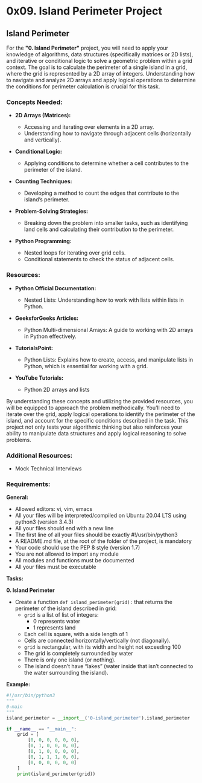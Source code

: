 # 0x09. Island Perimeter Project

## Island Perimeter

For the **"0. Island Perimeter"** project, you will need to apply your knowledge of algorithms, data structures (specifically matrices or 2D lists), and iterative or conditional logic to solve a geometric problem within a grid context. The goal is to calculate the perimeter of a single island in a grid, where the grid is represented by a 2D array of integers. Understanding how to navigate and analyze 2D arrays and apply logical operations to determine the conditions for perimeter calculation is crucial for this task.

### Concepts Needed:

- **2D Arrays (Matrices):**
  - Accessing and iterating over elements in a 2D array.
  - Understanding how to navigate through adjacent cells (horizontally and vertically).

- **Conditional Logic:**
  - Applying conditions to determine whether a cell contributes to the perimeter of the island.

- **Counting Techniques:**
  - Developing a method to count the edges that contribute to the island’s perimeter.

- **Problem-Solving Strategies:**
  - Breaking down the problem into smaller tasks, such as identifying land cells and calculating their contribution to the perimeter.

- **Python Programming:**
  - Nested loops for iterating over grid cells.
  - Conditional statements to check the status of adjacent cells.

### Resources:

- **Python Official Documentation:**
  - Nested Lists: Understanding how to work with lists within lists in Python.

- **GeeksforGeeks Articles:**
  - Python Multi-dimensional Arrays: A guide to working with 2D arrays in Python effectively.

- **TutorialsPoint:**
  - Python Lists: Explains how to create, access, and manipulate lists in Python, which is essential for working with a grid.

- **YouTube Tutorials:**
  - Python 2D arrays and lists

By understanding these concepts and utilizing the provided resources, you will be equipped to approach the problem methodically. You’ll need to iterate over the grid, apply logical operations to identify the perimeter of the island, and account for the specific conditions described in the task. This project not only tests your algorithmic thinking but also reinforces your ability to manipulate data structures and apply logical reasoning to solve problems.

### Additional Resources:

- Mock Technical Interviews

### Requirements:

**General:**
- Allowed editors: vi, vim, emacs
- All your files will be interpreted/compiled on Ubuntu 20.04 LTS using python3 (version 3.4.3)
- All your files should end with a new line
- The first line of all your files should be exactly #!/usr/bin/python3
- A README.md file, at the root of the folder of the project, is mandatory
- Your code should use the PEP 8 style (version 1.7)
- You are not allowed to import any module
- All modules and functions must be documented
- All your files must be executable

**Tasks:**

**0. Island Perimeter**
- Create a function `def island_perimeter(grid):` that returns the perimeter of the island described in grid:
  - `grid` is a list of list of integers:
    - 0 represents water
    - 1 represents land
  - Each cell is square, with a side length of 1
  - Cells are connected horizontally/vertically (not diagonally).
  - `grid` is rectangular, with its width and height not exceeding 100
  - The grid is completely surrounded by water
  - There is only one island (or nothing).
  - The island doesn’t have “lakes” (water inside that isn’t connected to the water surrounding the island).

**Example:**

```python
#!/usr/bin/python3
"""
0-main
"""
island_perimeter = __import__('0-island_perimeter').island_perimeter

if __name__ == "__main__":
    grid = [
        [0, 0, 0, 0, 0, 0],
        [0, 1, 0, 0, 0, 0],
        [0, 1, 0, 0, 0, 0],
        [0, 1, 1, 1, 0, 0],
        [0, 0, 0, 0, 0, 0]
    ]
    print(island_perimeter(grid))
